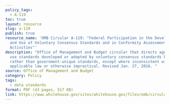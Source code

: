 ```yaml
---
policy_tags:
  - A-119
toc: true
layout: resource
slug: a-119
publish: true
resource_name: 'OMB Circular A-119: "Federal Participation in the Development
  and Use of Voluntary Consensus Standards and in Conformity Assessment
  Activities"'
description: "Office of Management and Budget circular that directs agencies to
  use standards developed or adopted by voluntary consensus standards bodies
  rather than government-unique standards, except where inconsistent with
  applicable law or otherwise impractical. Revised Jan. 27, 2016. "
source: Office of Management and Budget
category: Policy
tags:
  - data standards
format: PDF (43 pages, 517 KB)
link: https://www.whitehouse.gov/sites/whitehouse.gov/files/omb/circulars/A119/revised_circular_a-119_as_of_1_22.pdf
---
```

